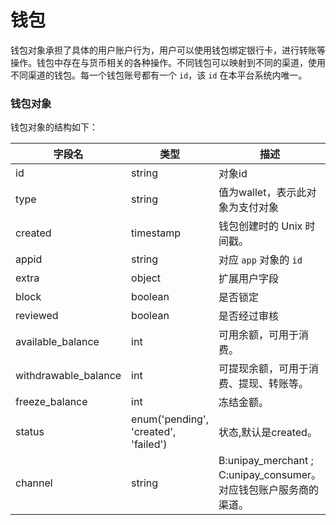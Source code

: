 # 钱包

钱包对象承担了具体的用户账户行为，用户可以使用钱包绑定银行卡，进行转账等操作。钱包中存在与货币相关的各种操作。不同钱包可以映射到不同的渠道，使用不同渠道的钱包。每一个钱包账号都有一个 `id`，该 `id` 在本平台系统内唯一。

### 钱包对象

钱包对象的结构如下：

| 字段名               | 类型      | 描述                                   |
| -------------------- | --------- | -------------------------------------- |
| id                   | string    | 对象id                                 |
| type                 | string    | 值为wallet，表示此对象为支付对象       |
| created              | timestamp | 钱包创建时的 Unix 时间戳。             |
| appid                | string    | 对应 `app` 对象的 `id`                 |
| extra                | object    | 扩展用户字段                           |
| block                | boolean   | 是否锁定                               |
| reviewed             | boolean   | 是否经过审核                           |
| available_balance    | int       | 可用余额，可用于消费。                 |
| withdrawable_balance | int       | 可提现余额，可用于消费、提现、转账等。 |
| freeze_balance       | int       | 冻结金额。                             |
| status       | enum('pending', 'created', 'failed')       | 状态,默认是created。                             |
| channel              | string    | B:unipay_merchant ; C:unipay_consumer。对应钱包账户服务商的渠道。       |

